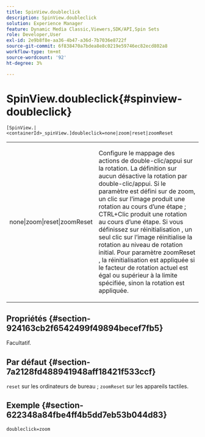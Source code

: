 ```yaml
---
title: SpinView.doubleclick
description: SpinView.doubleclick
solution: Experience Manager
feature: Dynamic Media Classic,Viewers,SDK/API,Spin Sets
role: Developer,User
exl-id: 2e9b8f8e-aa36-4b47-a36d-7b7036e8722f
source-git-commit: 6f838470a7bdea8e8c0219e59746ec82ecd802a8
workflow-type: tm+mt
source-wordcount: '92'
ht-degree: 3%

---
```


# SpinView.doubleclick{#spinview-doubleclick}

`[SpinView.|<containerId>_spinView.]doubleclick=none|zoom|reset|zoomReset`

<table id="table_E314540D347D47699C04EB80D20C0721"> 
 <tbody> 
  <tr> 
   <td colname="col1"> <p> <span class="codeph"> none|zoom|reset|zoomReset </span> </p> </td> 
   <td colname="col2"> <p> Configure le mappage des actions de double-clic/appui sur la rotation. La définition sur <span class="codeph"> aucun </span> désactive la rotation par double-clic/appui. Si le paramètre est défini sur <span class="codeph"> </span> de zoom, un clic sur l’image produit une rotation au cours d’une étape ; CTRL+Clic produit une rotation au cours d’une étape. Si vous définissez sur <span class="codeph"> réinitialisation </span>, un seul clic sur l’image réinitialise la rotation au niveau de rotation initial. Pour <span class="codeph"> paramètre zoomReset </span>, la réinitialisation est appliquée si le facteur de rotation actuel est égal ou supérieur à la limite spécifiée, sinon la rotation est appliquée. </p> </td> 
  </tr> 
 </tbody> 
</table>

## Propriétés {#section-924163cb2f6542499f49894becef7fb5}

Facultatif.

## Par défaut {#section-7a2128fd488941948aff18421f533ccf}

`reset` sur les ordinateurs de bureau ; `zoomReset` sur les appareils tactiles.

## Exemple {#section-622348a84fbe4ff4b5dd7eb53b044d83}

`doubleclick=zoom`
